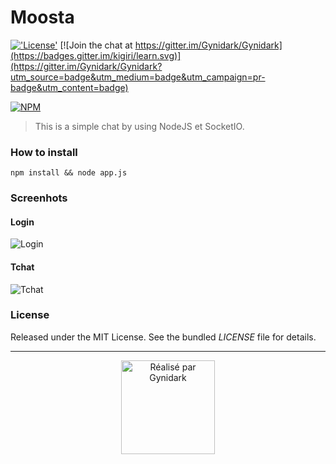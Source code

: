 # Moosta

[!['License'](https://img.shields.io/badge/License-MIT-blue.svg)](http://gynidark.github.io/)
[![Join the chat at https://gitter.im/Gynidark/Gynidark](https://badges.gitter.im/kigiri/learn.svg)](https://gitter.im/Gynidark/Gynidark?utm_source=badge&utm_medium=badge&utm_campaign=pr-badge&utm_content=badge)

[![NPM](https://nodei.co/npm/moosta.png?downloads=true&downloadRank=true&stars=true)](https://nodei.co/npm/moosta/)

> This is a simple chat by using NodeJS et SocketIO.

### How to install
```
npm install && node app.js
```

### Screenhots
#### Login
![Login](https://img15.hostingpics.net/pics/115242tlchargement1.png)
#### Tchat
![Tchat](https://img4.hostingpics.net/pics/725803tlchargement5.png)

### License
Released under the MIT License. See the bundled *LICENSE* file for details.

______
<p align="center">
   <img height="150" alt="Réalisé par Gynidark" src="https://img4.hostingpics.net/pics/417297bygynidark.png">
</p>
